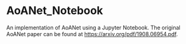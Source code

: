 # AoANet_Notebook
An implementation of AoANet using a Jupyter Notebook. The original AoANet paper can be found at https://arxiv.org/pdf/1908.06954.pdf.
